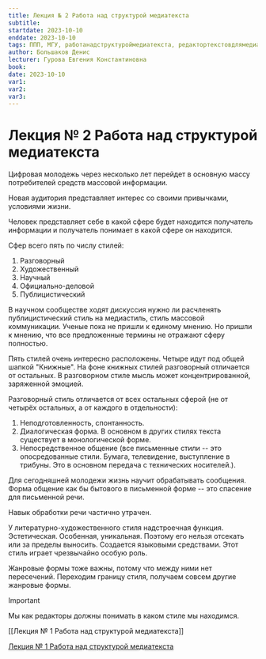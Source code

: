 ```yaml
---
title: Лекция № 2 Работа над структурой медиатекста
subtitle: 
startdate: 2023-10-10
enddate: 2023-10-10
tags: ППП, МГУ, работанадструктуроймедиатекста, редактортекстовдлямедиа
author: Большаков Денис
lecturer: Гурова Евгения Константиновна
book: 
date: 2023-10-10
var1: 
var2: 
var3:
---
```


# Лекция № 2 Работа над структурой медиатекста



Цифровая молодежь через несколько лет перейдет в основную массу потребителей средств массовой информации. 

Новая аудитория представляет интерес со своими привычками, условиями жизни. 

Человек представляет себе в какой сфере будет находится получатель информации и получатель понимает в какой сфере он находится.  

Сфер всего пять по числу стилей:
1. Разговорный
2. Художественный
3. Научный
4. Официально-деловой
5. Публицистический

В научном сообществе ходят дискуссия нужно ли расчленять публицистический стиль на медиастиль, стиль массовой коммуникации. Ученые пока не пришли к единому мнению. Но пришли к мнению, что все предложенные термины не отражают сферу полностью.

Пять стилей очень интересно расположены. Четыре идут под общей шапкой "Книжные". На фоне книжных стилей разговорный отличается от остальных. В разговорном стиле мысль может концентрированной, заряженной эмоцией. 

Разговорный стиль отличается от всех остальных сферой (не от четырёх остальных, а от каждого в отдельности):
1. Неподготовленность, спонтанность.  
2. Диалогическая форма. В основном в других стилях текста существует в монологической форме.
3. Непосредственное общение (все письменные стили -- это опосредованные стили. Бумага, телевидение, выступление в трибуны. Это в основном передача с технических носителей.). 

Для сегодняшней молодежи жизнь научит обрабатывать сообщения. Форма общение как бы бытового в письменной форме -- это спасение для письменной речи. 

Навык обработки речи частично утрачен.

У литературно-художественного стиля надстроечная функция. Эстетическая. Особенная, уникальная. Поэтому его нельзя отсекать или за пределы выносить. Создается языковыми средствами. Этот стиль играет чрезвычайно особую роль. 

Жанровые формы тоже важны, потому что между ними нет пересечений. Переходим границу стиля, получаем совсем другие жанровые формы. 

>[!important]
><span style = "#8250df">Мы как редакторы должны понимать в каком стиле мы находимся.</span> 


[[Лекция № 1 Работа над структурой медиатекста]]

[Лекция № 1 Работа над структурой медиатекста](https://github.com/denisbolshakoff/MSU/blob/main/Работа%20над%20структурой%20медитекста/Лекция%20№%201%20Работа%20над%20структурой%20медиатекста.md)